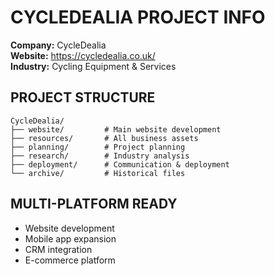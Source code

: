 # CYCLEDEALIA PROJECT INFO

**Company:** CycleDealia  
**Website:** https://cycledealia.co.uk/  
**Industry:** Cycling Equipment & Services  

## PROJECT STRUCTURE
```
CycleDealia/
├── website/         # Main website development
├── resources/       # All business assets
├── planning/        # Project planning
├── research/        # Industry analysis
├── deployment/      # Communication & deployment
└── archive/         # Historical files
```

## MULTI-PLATFORM READY
- Website development
- Mobile app expansion
- CRM integration
- E-commerce platform